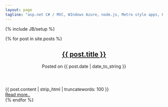 ```yaml
---
layout: page
tagline: "asp.net C# / MVC, WIndows Azure, node.js, Metro style apps, HTML5/CSS3 and so on .."
---
```

{% include JB/setup %}

{% for post in site.posts %}
<div class="entry-content">
	<article class="unit-article layout-page">
		<div class="unit-article-inner">
			<div class="content">
				<header class="show">
					<h1 class="h2 entry-title">
						<div class="title">
							<a href="{{ BASE_PATH }}{{ post.url }}" rel="{{ post.title }}">{{ post.title }}</a>
						</div>
					</h1>
					<div class="date">
						Posted on {{ post.date | date_to_string }}
					</div>
				</header>
				<div class="entry-content">
					{{ post.content | strip_html | truncatewords: 100 }}
				</div>
				<footer class="article-footer">
					<a class="read-more" href="{{ BASE_PATH }}{{ post.url }}">Read more..</a>
				</footer>
			</div>
		</div>
	</article>
</div>
{% endfor %}